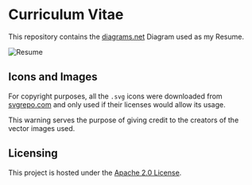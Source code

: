 # Curriculum Vitae

This repository contains the [diagrams.net](https://app.diagrams.net/) Diagram used as my Resume.

![Resume](https://gitlab.com/work-and-public/cv/-/raw/master/cv.png)

## Icons and Images

For copyright purposes, all the `.svg` icons were downloaded from [svgrepo.com](https://www.svgrepo.com/) and only used if their licenses would allow its usage.

This warning serves the purpose of giving credit to the creators of the vector images used.

## Licensing

This project is hosted under the [Apache 2.0 License](https://gitlab.com/work-and-public/cv/-/raw/master/LICENSE).
